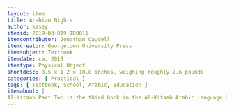 ```yaml
---
layout: item
title: Arabian Nights
author: kasey
itemid: 2019-03-019-ID0011
itemcontributor: Jonathan Caudell
itemcreator: Georgetown University Press
itemsubject: Textbook
itemdate: ca. 2018
itemtype: Physical Object
shortdesc: 8.5 x 1.2 x 10.8 inches, weighing roughly 2.6 pounds
categories: [ Practical ]
tags: [ Textbook, School, Arabic, Education ]
itemabout: |
Al-Kitaab Part Two is the third book in the Al-Kitaab Arabic Language Program. It is intended for use in second-year Arabic courses. THe focus of this book is strengthening one's use of Arabic linguistically e.g. reading, writing, conversing. The third edition integrates both Egyptian and Levantine Arabic in addition to formal Arabic to the curriculum with more grammar explanation, exercises, and activities.
---
```

